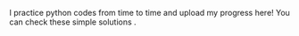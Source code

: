 I practice python codes from time to time and upload my progress here! You can check these simple solutions .
